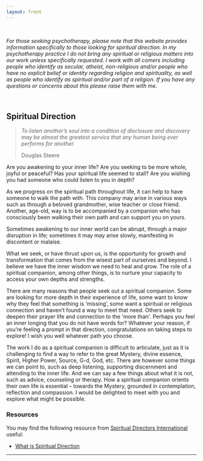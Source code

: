 ```yaml
---
layout: front
---
```


&nbsp;

<p><i>For those seeking psychotherapy, please note that this website provides information specifically to those looking for spiritual direction. In my psychotherapy practice I do not bring any spiritual or religious matters into our work unless specifically requested. I work with all comers including people who identify as secular, atheist, non-religious and/or people who have no explicit belief or identity regarding religion and spirituality, as well as people who identify as spiritual and/or part of a religion. If you have any questions or concerns about this please raise them with me.</i></p>

&nbsp;

## Spiritual Direction

<blockquote>
<p><i>
To listen another’s soul into a condition of disclosure and discovery may be almost the greatest service that any human being ever performs for another.
</i></p>
<footer>Douglas Steere</footer>
</blockquote>

Are you awakening to your inner life? Are you seeking to be more whole, joyful or peaceful? Has your spiritual life seemed to stall? Are you wishing you had someone who could listen to you in depth?

As we progress on the spiritual path throughout life, it can help to have someone to walk the path with. This company may arise in various ways such as through a beloved grandmother, wise teacher or close friend. Another, age-old, way is to be accompanied by a companion who has consciously been walking their own path and can support you on yours.

Sometimes awakening to our inner world can be abrupt, through a major disruption in life; sometimes it may may arise slowly, manifesting in discontent or malaise.

What we seek, or have thrust upon us, is the opportunity for growth and transformation that comes from the wisest part of ourselves and beyond. I believe we have the inner wisdom we need to heal and grow. The role of a spiritual companion, among other things, is to nurture your capacity to access your own depths and strengths.

There are many reasons that people seek out a spiritual companion. Some are looking for more depth in their experience of life, some want to know why they feel that something is ‘missing’, some want a spiritual or religious connection and haven’t found a way to meet that need. Others seek to deepen their prayer life and connection to the 'more than'. Perhaps you feel an inner longing that you do not have words for? Whatever your reason, if you’re feeling a prompt in that direction, congratulations on taking steps to explore! I wish you well whatever path you choose.

The work I do as a spiritual companion is difficult to articulate, just as it is challenging to find a way to refer to the great Mystery, divine essence, Spirit, Higher Power, Source, G-d, God, etc.  There are however some things we can point to, such as deep listening, supporting discernment and attending to the inner life. And we can say a few things about what it is not, such as advice, counseling or therapy. How a spiritual companion orients their own life is essential – towards the Mystery, grounded in contemplation, reflection and compassion. I would be delighted to meet with you and explore what might be possible.


### Resources

You may find the following resource from [Spiritual Directors International][SDI] useful:

* [What is Spiritual Direction](https://www.sdiworld.org/find-a-spiritual-director/what-is-spiritual-direction)

[SDI]: https://www.sdiworld.org/seekers

-----
